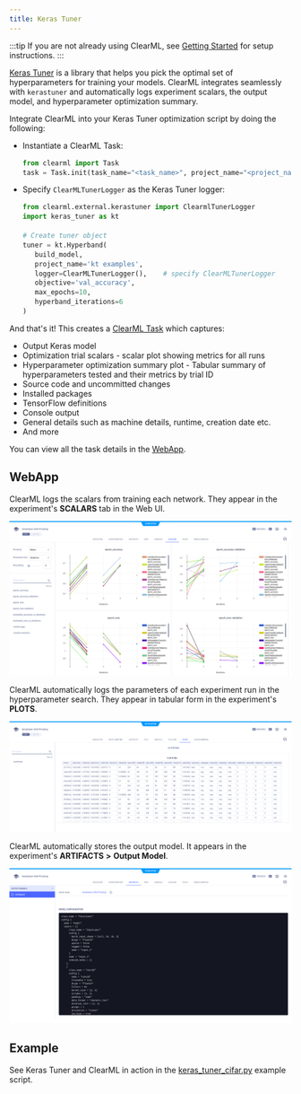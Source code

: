 ```yaml
---
title: Keras Tuner
---
```


:::tip
If you are not already using ClearML, see [Getting Started](../getting_started/ds/ds_first_steps.md) for setup 
instructions.
:::

[Keras Tuner](https://www.tensorflow.org/tutorials/keras/keras_tuner) is a library that helps you pick the optimal set 
of hyperparameters for training your models. ClearML integrates seamlessly with `kerastuner` and automatically logs 
experiment scalars, the output model, and hyperparameter optimization summary. 

Integrate ClearML into your Keras Tuner optimization script by doing the following:
* Instantiate a ClearML Task: 
   
  ```python
  from clearml import Task
  task = Task.init(task_name="<task_name>", project_name="<project_name>")
  ```

* Specify `ClearMLTunerLogger` as the Keras Tuner logger:  

   ```python
   from clearml.external.kerastuner import ClearmlTunerLogger
   import keras_tuner as kt
      
   # Create tuner object
   tuner = kt.Hyperband(  
      build_model,
      project_name='kt examples',
      logger=ClearMLTunerLogger(),    # specify ClearMLTunerLogger
      objective='val_accuracy',
      max_epochs=10,
      hyperband_iterations=6
   )
   ```

And that's it! This creates a [ClearML Task](../fundamentals/task.md) which captures: 
* Output Keras model
* Optimization trial scalars - scalar plot showing metrics for all runs
* Hyperparameter optimization summary plot - Tabular summary of hyperparameters tested and their metrics by trial ID
* Source code and uncommitted changes
* Installed packages
* TensorFlow definitions
* Console output
* General details such as machine details, runtime, creation date etc.
* And more

You can view all the task details in the [WebApp](../webapp/webapp_exp_track_visual.md). 

## WebApp

ClearML logs the scalars from training each network. They appear in the experiment's **SCALARS** tab in the Web UI.

![Optimization scalars](../img/integration_keras_tuner_06.png)

ClearML automatically logs the parameters of each experiment run in the hyperparameter search. They appear in tabular 
form in the experiment's **PLOTS**.

![Optimization plot](../img/integration_keras_tuner_07.png)

ClearML automatically stores the output model. It appears in the experiment's **ARTIFACTS** **>** **Output Model**.

![output model](../img/integration_keras_tuner_03.png)

## Example 

See Keras Tuner and ClearML in action in the [keras_tuner_cifar.py](../guides/frameworks/tensorflow/integration_keras_tuner.md)
example script.


